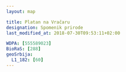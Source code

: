 ```yaml
---
layout: map

title: Platan na Vračaru
designation: Spomenik prirode
last_modified_at: 2018-07-30T09:53:11+02:00

WDPA: [555589023]
BioRaS: [288]
geoSrbija:
  L1_182: [60]
---
```

